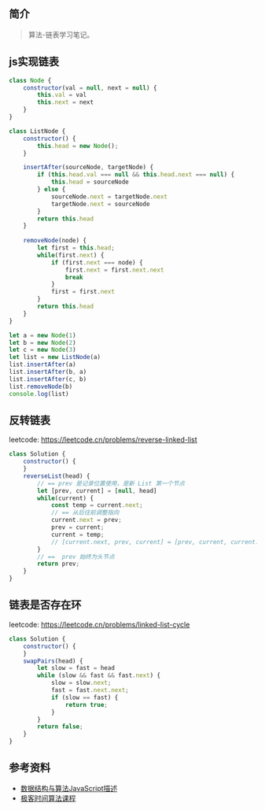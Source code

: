 ## 简介

> 算法-链表学习笔记。

## js实现链表

```js
class Node {
    constructor(val = null, next = null) {
        this.val = val
        this.next = next
    }
}

class ListNode {
    constructor() {
        this.head = new Node();
    }

    insertAfter(sourceNode, targetNode) {
        if (this.head.val === null && this.head.next === null) {
            this.head = sourceNode
        } else {
            sourceNode.next = targetNode.next
            targetNode.next = sourceNode
        }
        return this.head
    }
    
    removeNode(node) {
        let first = this.head;
        while(first.next) {
            if (first.next === node) {
                first.next = first.next.next
                break
            }
            first = first.next
        }
        return this.head
    }
}

let a = new Node(1)
let b = new Node(2)
let c = new Node(3)
let list = new ListNode(a)
list.insertAfter(a)
list.insertAfter(b, a)
list.insertAfter(c, b)
list.removeNode(b)
console.log(list)
```

## 反转链表

leetcode: https://leetcode.cn/problems/reverse-linked-list

```js
class Solution {
    constructor() {
    }
    reverseList(head) {
        // == prev 是记录位置使用，是新 List 第一个节点
        let [prev, current] = [null, head]
        while(current) {
            const temp = current.next;
            // == 从后往前调整指向
            current.next = prev;
            prev = current;
            current = temp;
            // [current.next, prev, current] = [prev, current, current.next]
        }
        // ==  prev 始终为头节点
        return prev;
    }
}
```

## 链表是否存在环

leetcode: https://leetcode.cn/problems/linked-list-cycle

```js
class Solution {
    constructor() {
    }
    swapPairs(head) {
        let slow = fast = head
        while (slow && fast && fast.next) {
            slow = slow.next;
            fast = fast.next.next;
            if (slow == fast) {
                return true;
            }   
        }
        return false;
    }
}
```

## 参考资料

- [数据结构与算法JavaScript描述](https://book.douban.com/subject/25945449/)
- [极客时间算法课程](https://time.geekbang.org/course/intro/100019701)

